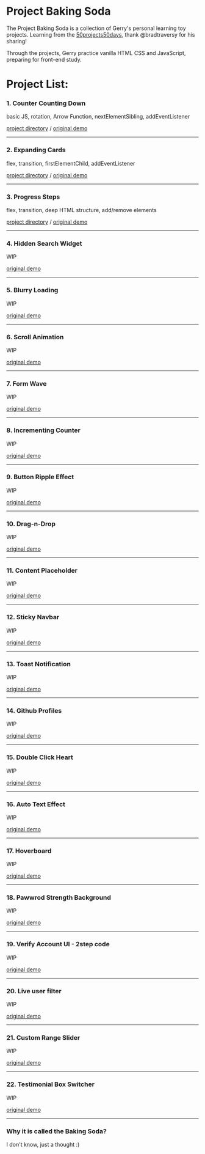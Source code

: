 # Project Baking Soda
The Project Baking Soda is a collection of Gerry's personal learning toy projects. Learning from the [50projects50days](https://github.com/bradtraversy/50projects50days?tab=readme-ov-file), thank @bradtraversy for his sharing!

Through the projects, Gerry practice vanilla HTML CSS and JavaScript, preparing for front-end study.

# Project List:


### 1. Counter Counting Down
basic JS, rotation, Arrow Function, nextElementSibling, addEventListener

[project directory](counter) / [original demo](https://50projects50days.com/projects/animated-countdown/)

---
### 2. Expanding Cards
flex, transition, firstElementChild, addEventListener

[project directory](expanding-cards) / [original demo](https://50projects50days.com/projects/expanding-cards/)

---
### 3. Progress Steps
flex, transition, deep HTML structure, add/remove elements

[project directory](progress-steps) / [original demo](https://50projects50days.com/projects/progress-steps/)

---
### 4. Hidden Search Widget
WIP

[original demo](https://50projects50days.com/projects/hidden-search-widget/)

---
### 5. Blurry Loading
WIP

[original demo](https://50projects50days.com/projects/blurry-loading/)

---
### 6. Scroll Animation
WIP

[original demo](https://50projects50days.com/projects/scroll-animation/)

---
### 7. Form Wave
WIP

[original demo](https://50projects50days.com/projects/form-wave/)

---
### 8. Incrementing Counter
WIP

[original demo](https://50projects50days.com/projects/incrementing-counter/)

---
### 9. Button Ripple Effect
WIP

[original demo](https://50projects50days.com/projects/button-ripple-effect/)

---
### 10. Drag-n-Drop
WIP

[original demo](https://50projects50days.com/projects/drag-n-drop/)

---
### 11. Content Placeholder
WIP

[original demo](https://50projects50days.com/projects/content-placeholder/)

---
### 12. Sticky Navbar
WIP

[original demo](https://50projects50days.com/projects/sticky-navbar/)

---
### 13. Toast Notification
WIP

[original demo](https://50projects50days.com/projects/toast-notification/)

---
### 14. Github Profiles
WIP

[original demo](https://50projects50days.com/projects/github-profiles/)

---
### 15. Double Click Heart
WIP

[original demo](https://50projects50days.com/projects/double-click-heart/)

---
### 16. Auto Text Effect
WIP

[original demo](https://50projects50days.com/projects/auto-text-effect/)

---
### 17. Hoverboard
WIP

[original demo](https://50projects50days.com/projects/hoverboard/)

---
### 18. Pawwrod Strength Background
WIP

[original demo](https://50projects50days.com/projects/password-strength-background/)

---
### 19. Verify Account UI - 2step code
WIP

[original demo](https://50projects50days.com/projects/verify-account-ui/)

---
### 20. Live user filter
WIP

[original demo](https://50projects50days.com/projects/live-user-filter/)

---
### 21. Custom Range Slider
WIP

[original demo](https://50projects50days.com/projects/custom-range-slider/)

---
### 22. Testimonial Box Switcher
WIP

[original demo](https://50projects50days.com/projects/testimonial-box-switcher/)

---

### Why it is called the Baking Soda?
I don't know, just a thought :)
